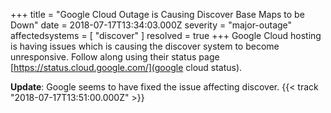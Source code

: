 +++
title = "Google Cloud Outage is Causing Discover Base Maps to be Down"
date = 2018-07-17T13:34:03.000Z
severity = "major-outage"
affectedsystems = [
  "discover"
]
resolved = true
+++
Google Cloud hosting is having issues which is causing the discover system to become unresponsive. Follow along using their status page [https://status.cloud.google.com/](google cloud status).

**Update**: Google seems to have fixed the issue affecting discover. {{< track "2018-07-17T13:51:00.000Z" >}}
